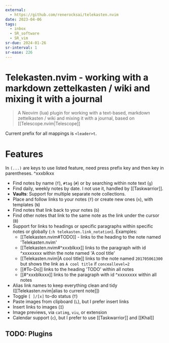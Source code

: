 ```yaml
---
external:
  - https://github.com/renerocksai/telekasten.nvim
date: 2023-04-06
tags:
  - inbox
  - SR_software
  - SR_vim
sr-due: 2024-01-26
sr-interval: 1
sr-ease: 226
---
```


# Telekasten.nvim - working with a markdown zettelkasten / wiki and mixing it with a journal

> A Neovim (lua) plugin for working with a text-based, markdown zettelkasten /
> wiki and mixing it with a journal, based on [[Telescope.nvim|Telescope]]

Current prefix for all mappings is `<leader>t`.

# Features

In `(...)` are keys to use listed feature, need press prefix key and then key in
parentheses.
^xxxblkxx

- Find notes by name (`f`), `#tag` (`#`) or by searching within note text (`g`)
- Find daily, weekly notes by date. I not use it, handled by [[Taskwarrior]].
- **Vaults**: Support for multiple separate note collections.
- Place and follow links to your notes (`f`) or create new ones (`n`), with templates (`N`)
- Find notes that link back to your notes (`b`)
- Find other notes that link to the same note as the link under the cursor (`B`)
- Support for links to headings or specific paragraphs within specific notes
or globally (`:h telekasten.link_notation`). Examples:
  * [[Telekasten.nvim#TODO]] - links to the heading to the note named
  'Telekasten.nvim'
  * [[Telekasten.nvim#^xxxblkxx]] links to the paragraph with id ^xxxxxxxx within
  the note named 'A cool title'
  * [[Telekasten.nvim|A cool title]] links to the note named `201705061300` but shows
  the link as `A cool title` if `conceallevel=2`
  * [[#To-Do]] links to the heading 'TODO' within all notes
  * [[#^xxxblkxxx]] links to the paragraph with id ^xxxxxxxx within all notes
- Alias link names to keep everything clean and tidy ([[Telekasten.nvim|alias to current note]])
- Toggle `[ ]/[x]` to-do status (`T`)
- Paste images from clipboard (`L`), but I prefer insert links
- Insert links to images (`I`)
- Image previews, via `catimg`, `viu`, or extension
- Calendar support (`c`), but I prefer to use [[Taskwarrior]] and [[Khal]]

## TODO: Plugins
